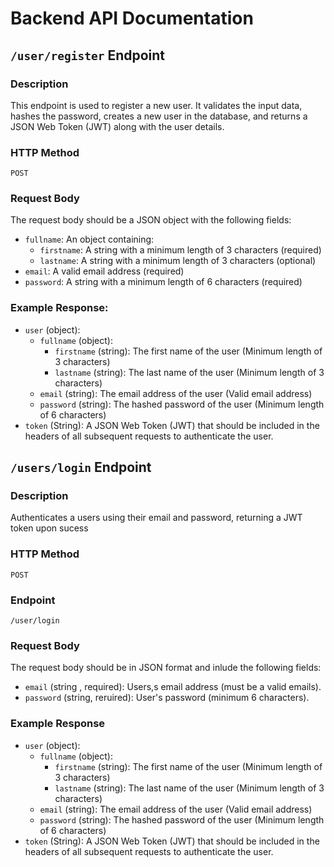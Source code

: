 # Backend API Documentation

## `/user/register` Endpoint

### Description
This endpoint is used to register a new user. It validates the input data, hashes the password, creates a new user in the database, and returns a JSON Web Token (JWT) along with the user details.

### HTTP Method
`POST`


### Request Body
The request body should be a JSON object with the following fields:

- `fullname`: An object containing:
  - `firstname`: A string with a minimum length of 3 characters (required)
  - `lastname`: A string with a minimum length of 3 characters (optional)
- `email`: A valid email address (required)
- `password`: A string with a minimum length of 6 characters (required)

### Example Response:
- `user` (object):
    - `fullname` (object):
        - `firstname` (string): The first name of the user (Minimum length of 3 characters)
        - `lastname` (string): The last name of the user (Minimum length of 3 characters)
    - `email` (string): The email address of the user (Valid email address)
    - `password` (string): The hashed password of the user (Minimum length of 6 characters)
- `token` (String): A JSON Web Token (JWT) that should be included in the headers of all subsequent requests to authenticate the user.

## `/users/login` Endpoint

### Description

Authenticates a users using their email and password, returning a JWT token upon sucess

### HTTP Method

`POST`

### Endpoint

`/user/login`

### Request Body

The request body should be in JSON format and inlude the following fields:

- `email` (string , required): Users,s email address (must be a valid emails).
- `password` (string, reruired): User's password (minimum 6 characters).

### Example Response

- `user` (object):
    - `fullname` (object):
        - `firstname` (string): The first name of the user (Minimum length of 3 characters)
        - `lastname` (string): The last name of the user (Minimum length of 3 characters)
    - `email` (string): The email address of the user (Valid email address)
    - `password` (string): The hashed password of the user (Minimum length of 6 characters)
- `token` (String): A JSON Web Token (JWT) that should be included in the headers of all subsequent requests to authenticate the user.





